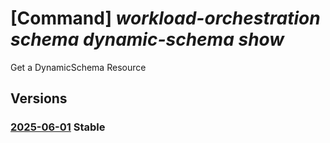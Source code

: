 # [Command] _workload-orchestration schema dynamic-schema show_

Get a DynamicSchema Resource

## Versions

### [2025-06-01](/Resources/mgmt-plane/L3N1YnNjcmlwdGlvbnMve30vcmVzb3VyY2Vncm91cHMve30vcHJvdmlkZXJzL21pY3Jvc29mdC5lZGdlL3NjaGVtYXMve30vZHluYW1pY3NjaGVtYXMve30=/2025-06-01.xml) **Stable**

<!-- mgmt-plane /subscriptions/{}/resourcegroups/{}/providers/microsoft.edge/schemas/{}/dynamicschemas/{} 2025-06-01 -->
